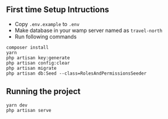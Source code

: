 ## First time Setup Intructions

-   Copy `.env.example` to `.env`
-   Make database in your wamp server named as `travel-north`
-   Run following commands

```
composer install
yarn
php artisan key:generate
php artisan config:clear
php artisan migrate
php artisan db:Seed --class=RolesAndPermissionsSeeder
```

## Running the project

```
yarn dev
php artisan serve
```
